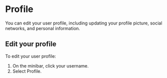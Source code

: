 # Profile

You can edit your user profile, including updating your profile picture, social networks, and personal information.

## Edit your profile

To edit your user profile:

1. On the minibar, click your username.
2. Select Profile.
